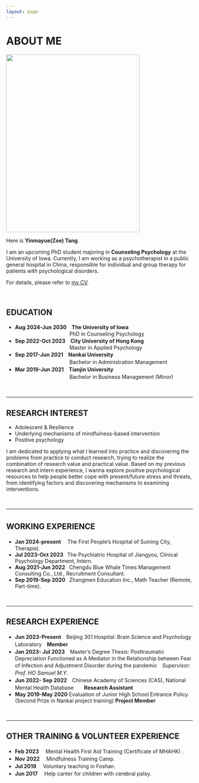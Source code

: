 ```yaml
---
layout: page
---
```


# **ABOUT ME**



<img src="https://yinmayuetang.github.io/images/yinmatang.jpg" class="floatpic" width="360" height="480">


Here is **Yinmayue(Zoe) Tang**.

I am an upcoming PhD student majoring in **Counseling Psychology** at the University of Iowa. Currently, I am working as a psychotherapist in a public general hospital in China, responsible for individual and group therapy for patients with psychological disorders.

For details, please refer to [my CV](https://yinmayuetang.github.io/file/CV-TANGYinmayue.pdf). 

<br>

## **EDUCATION**

- **Aug 2024-Jun 2030**　**The University of Iowa** 
<br>&ensp;&ensp;&ensp;&ensp;&ensp;&ensp;&ensp;&ensp;&ensp;&ensp;&ensp;&ensp;&ensp;&ensp;&ensp;&ensp;&ensp;&ensp;&ensp;&ensp;&ensp;PhD in Counseling Psychology
- **Sep 2022-Oct 2023**　**City University of Hong Kong** 
<br>&ensp;&ensp;&ensp;&ensp;&ensp;&ensp;&ensp;&ensp;&ensp;&ensp;&ensp;&ensp;&ensp;&ensp;&ensp;&ensp;&ensp;&ensp;&ensp;&ensp;&ensp;Master in Applied Psychology
- **Sep 2017-Jun 2021**　**Nankai University**
<br> &ensp;&ensp;&ensp;&ensp;&ensp;&ensp;&ensp;&ensp;&ensp;&ensp;&ensp;&ensp;&ensp;&ensp;&ensp;&ensp;&ensp;&ensp;&ensp;　Bachelor in Administration Management　
- **Mar 2019-Jun 2021**　**Tianjin University**
<br> &ensp;&ensp;&ensp;&ensp;&ensp;&ensp;&ensp;&ensp;&ensp;&ensp;&ensp;&ensp;&ensp;&ensp;&ensp;&ensp;&ensp;&ensp;&ensp;　Bachelor in Business Management (Minor)　　



<br>

---

## **RESEARCH INTEREST**

- Adolescent & Resilience
- Underlying mechanisms of mindfulness-based intervention
- Positive psychology  

I am dedicated to applying what I learned into practice and discovering the problems from practice to conduct research, trying to realize the combination of research value and practical value. Based on my previous research and intern experience, I wanna explore positive psychological resources to help people better cope with present/future stress and threats, from identifying factors and discovering mechanisms to examining interventions.


<br>

---

## **WORKING EXPERIENCE**　

- **Jan 2024-present** 　The First People’s Hospital of Suining City, Therapist.
- **Jul 2023-Oct 2023**  &ensp;The Psychiatric Hospital of Jiangyou, Clinical Psychology Department, Intern.
- **Aug 2021-Jun 2022**  &ensp;Chengdu Blue Whale Times Management Consulting Co., Ltd., Recruitment Consultant.
- **Sep 2019-Sep 2020**  &ensp;Zhangmen Education Inc., Math Teacher (Remote, Part-time).



<br>

---

## **RESEARCH EXPERIENCE**
- **Jun 2023-Present**　Beijing 301 Hospital: Brain Science and Psychology Laboratory　**Member**
- **Jan 2023- Jul 2023**　Master’s Degree Thesis: Posttraumatic Depreciation Functioned as A Mediator in the Relationship between Fear of Infection and Adjustment Disorder during the pandemic　*Supervisor: Prof. HO Samuel M.Y.*　　　　　  
- **Jun 2022- Sep 2022**　Chinese Academy of Sciences (CAS), National Mental Health Database　　**Research Assistant**
- **May 2019-May 2020**  Evaluation of Junior High School Entrance Policy (Second Prize in Nankai project training)  **Project Member**

<br>

---

## **OTHER TRAINING & VOLUNTEER EXPERIENCE**
- **Feb 2023** 　Mental Health First Aid Training (Certificate of MHAHK) .
- **Nov 2022** 　Mindfulness Training Camp.
- **Jul 2019** 　Voluntary teaching in Foshan.
- **Jun 2017**　 Help canter for children with cerebral palsy.


